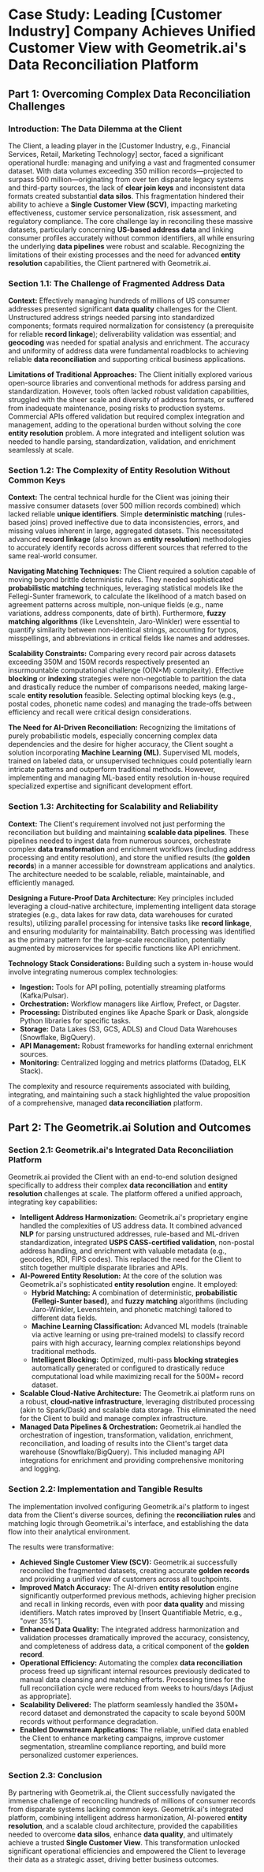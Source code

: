 # Case Study: Leading [Customer Industry] Company Achieves Unified Customer View with Geometrik.ai's Data Reconciliation Platform

## Part 1: Overcoming Complex Data Reconciliation Challenges

### Introduction: The Data Dilemma at the Client

The Client, a leading player in the [Customer Industry, e.g., Financial Services, Retail, Marketing Technology] sector, faced a significant operational hurdle: managing and unifying a vast and fragmented consumer dataset. With data volumes exceeding 350 million records—projected to surpass 500 million—originating from over ten disparate legacy systems and third-party sources, the lack of **clear join keys** and inconsistent data formats created substantial **data silos**. This fragmentation hindered their ability to achieve a **Single Customer View (SCV)**, impacting marketing effectiveness, customer service personalization, risk assessment, and regulatory compliance. The core challenge lay in reconciling these massive datasets, particularly concerning **US-based address data** and linking consumer profiles accurately without common identifiers, all while ensuring the underlying **data pipelines** were robust and scalable. Recognizing the limitations of their existing processes and the need for advanced **entity resolution** capabilities, the Client partnered with Geometrik.ai.

### Section 1.1: The Challenge of Fragmented Address Data

**Context:** Effectively managing hundreds of millions of US consumer addresses presented significant **data quality** challenges for the Client. Unstructured address strings needed parsing into standardized components; formats required normalization for consistency (a prerequisite for reliable **record linkage**); deliverability validation was essential; and **geocoding** was needed for spatial analysis and enrichment. The accuracy and uniformity of address data were fundamental roadblocks to achieving reliable **data reconciliation** and supporting critical business applications.

**Limitations of Traditional Approaches:** The Client initially explored various open-source libraries and conventional methods for address parsing and standardization. However, tools often lacked robust validation capabilities, struggled with the sheer scale and diversity of address formats, or suffered from inadequate maintenance, posing risks to production systems. Commercial APIs offered validation but required complex integration and management, adding to the operational burden without solving the core **entity resolution** problem. A more integrated and intelligent solution was needed to handle parsing, standardization, validation, and enrichment seamlessly at scale.

### Section 1.2: The Complexity of Entity Resolution Without Common Keys

**Context:** The central technical hurdle for the Client was joining their massive consumer datasets (over 500 million records combined) which lacked reliable **unique identifiers**. Simple **deterministic matching** (rules-based joins) proved ineffective due to data inconsistencies, errors, and missing values inherent in large, aggregated datasets. This necessitated advanced **record linkage** (also known as **entity resolution**) methodologies to accurately identify records across different sources that referred to the same real-world consumer.

**Navigating Matching Techniques:** The Client required a solution capable of moving beyond brittle deterministic rules. They needed sophisticated **probabilistic matching** techniques, leveraging statistical models like the Fellegi-Sunter framework, to calculate the likelihood of a match based on agreement patterns across multiple, non-unique fields (e.g., name variations, address components, date of birth). Furthermore, **fuzzy matching algorithms** (like Levenshtein, Jaro-Winkler) were essential to quantify similarity between non-identical strings, accounting for typos, misspellings, and abbreviations in critical fields like names and addresses.

**Scalability Constraints:** Comparing every record pair across datasets exceeding 350M and 150M records respectively presented an insurmountable computational challenge (O(N×M) complexity). Effective **blocking** or **indexing** strategies were non-negotiable to partition the data and drastically reduce the number of comparisons needed, making large-scale **entity resolution** feasible. Selecting optimal blocking keys (e.g., postal codes, phonetic name codes) and managing the trade-offs between efficiency and recall were critical design considerations.

**The Need for AI-Driven Reconciliation:** Recognizing the limitations of purely probabilistic models, especially concerning complex data dependencies and the desire for higher accuracy, the Client sought a solution incorporating **Machine Learning (ML)**. Supervised ML models, trained on labeled data, or unsupervised techniques could potentially learn intricate patterns and outperform traditional methods. However, implementing and managing ML-based entity resolution in-house required specialized expertise and significant development effort.

### Section 1.3: Architecting for Scalability and Reliability

**Context:** The Client's requirement involved not just performing the reconciliation but building and maintaining **scalable data pipelines**. These pipelines needed to ingest data from numerous sources, orchestrate complex **data transformation** and enrichment workflows (including address processing and entity resolution), and store the unified results (the **golden records**) in a manner accessible for downstream applications and analytics. The architecture needed to be scalable, reliable, maintainable, and efficiently managed.

**Designing a Future-Proof Data Architecture:** Key principles included leveraging a cloud-native architecture, implementing intelligent data storage strategies (e.g., data lakes for raw data, data warehouses for curated results), utilizing parallel processing for intensive tasks like **record linkage**, and ensuring modularity for maintainability. Batch processing was identified as the primary pattern for the large-scale reconciliation, potentially augmented by microservices for specific functions like API enrichment.

**Technology Stack Considerations:** Building such a system in-house would involve integrating numerous complex technologies:
*   **Ingestion:** Tools for API polling, potentially streaming platforms (Kafka/Pulsar).
*   **Orchestration:** Workflow managers like Airflow, Prefect, or Dagster.
*   **Processing:** Distributed engines like Apache Spark or Dask, alongside Python libraries for specific tasks.
*   **Storage:** Data Lakes (S3, GCS, ADLS) and Cloud Data Warehouses (Snowflake, BigQuery).
*   **API Management:** Robust frameworks for handling external enrichment sources.
*   **Monitoring:** Centralized logging and metrics platforms (Datadog, ELK Stack).

The complexity and resource requirements associated with building, integrating, and maintaining such a stack highlighted the value proposition of a comprehensive, managed **data reconciliation** platform.

## Part 2: The Geometrik.ai Solution and Outcomes

### Section 2.1: Geometrik.ai's Integrated Data Reconciliation Platform

Geometrik.ai provided the Client with an end-to-end solution designed specifically to address their complex **data reconciliation** and **entity resolution** challenges at scale. The platform offered a unified approach, integrating key capabilities:

*   **Intelligent Address Harmonization:** Geometrik.ai's proprietary engine handled the complexities of US address data. It combined advanced **NLP** for parsing unstructured addresses, rule-based and ML-driven standardization, integrated **USPS CASS-certified validation**, non-postal address handling, and enrichment with valuable metadata (e.g., geocodes, RDI, FIPS codes). This replaced the need for the Client to stitch together multiple disparate libraries and APIs.
*   **AI-Powered Entity Resolution:** At the core of the solution was Geometrik.ai's sophisticated **entity resolution** engine. It employed:
    *   **Hybrid Matching:** A combination of deterministic, **probabilistic (Fellegi-Sunter based)**, and **fuzzy matching** algorithms (including Jaro-Winkler, Levenshtein, and phonetic matching) tailored to different data fields.
    *   **Machine Learning Classification:** Advanced ML models (trainable via active learning or using pre-trained models) to classify record pairs with high accuracy, learning complex relationships beyond traditional methods.
    *   **Intelligent Blocking:** Optimized, multi-pass **blocking strategies** automatically generated or configured to drastically reduce computational load while maximizing recall for the 500M+ record dataset.
*   **Scalable Cloud-Native Architecture:** The Geometrik.ai platform runs on a robust, **cloud-native infrastructure**, leveraging distributed processing (akin to Spark/Dask) and scalable data storage. This eliminated the need for the Client to build and manage complex infrastructure.
*   **Managed Data Pipelines & Orchestration:** Geometrik.ai handled the orchestration of ingestion, transformation, validation, enrichment, reconciliation, and loading of results into the Client's target data warehouse (Snowflake/BigQuery). This included managing API integrations for enrichment and providing comprehensive monitoring and logging.

### Section 2.2: Implementation and Tangible Results

The implementation involved configuring Geometrik.ai's platform to ingest data from the Client's diverse sources, defining the **reconciliation rules** and matching logic through Geometrik.ai's interface, and establishing the data flow into their analytical environment.

The results were transformative:

*   **Achieved Single Customer View (SCV):** Geometrik.ai successfully reconciled the fragmented datasets, creating accurate **golden records** and providing a unified view of customers across all touchpoints.
*   **Improved Match Accuracy:** The AI-driven **entity resolution** engine significantly outperformed previous methods, achieving higher precision and recall in linking records, even with poor **data quality** and missing identifiers. Match rates improved by [Insert Quantifiable Metric, e.g., "over 35%"].
*   **Enhanced Data Quality:** The integrated address harmonization and validation processes dramatically improved the accuracy, consistency, and completeness of address data, a critical component of the **golden record**.
*   **Operational Efficiency:** Automating the complex **data reconciliation** process freed up significant internal resources previously dedicated to manual data cleansing and matching efforts. Processing times for the full reconciliation cycle were reduced from weeks to hours/days [Adjust as appropriate].
*   **Scalability Delivered:** The platform seamlessly handled the 350M+ record dataset and demonstrated the capacity to scale beyond 500M records without performance degradation.
*   **Enabled Downstream Applications:** The reliable, unified data enabled the Client to enhance marketing campaigns, improve customer segmentation, streamline compliance reporting, and build more personalized customer experiences.

### Section 2.3: Conclusion

By partnering with Geometrik.ai, the Client successfully navigated the immense challenge of reconciling hundreds of millions of consumer records from disparate systems lacking common keys. Geometrik.ai's integrated platform, combining intelligent address harmonization, AI-powered **entity resolution**, and a scalable cloud architecture, provided the capabilities needed to overcome **data silos**, enhance **data quality**, and ultimately achieve a trusted **Single Customer View**. This transformation unlocked significant operational efficiencies and empowered the Client to leverage their data as a strategic asset, driving better business outcomes. 